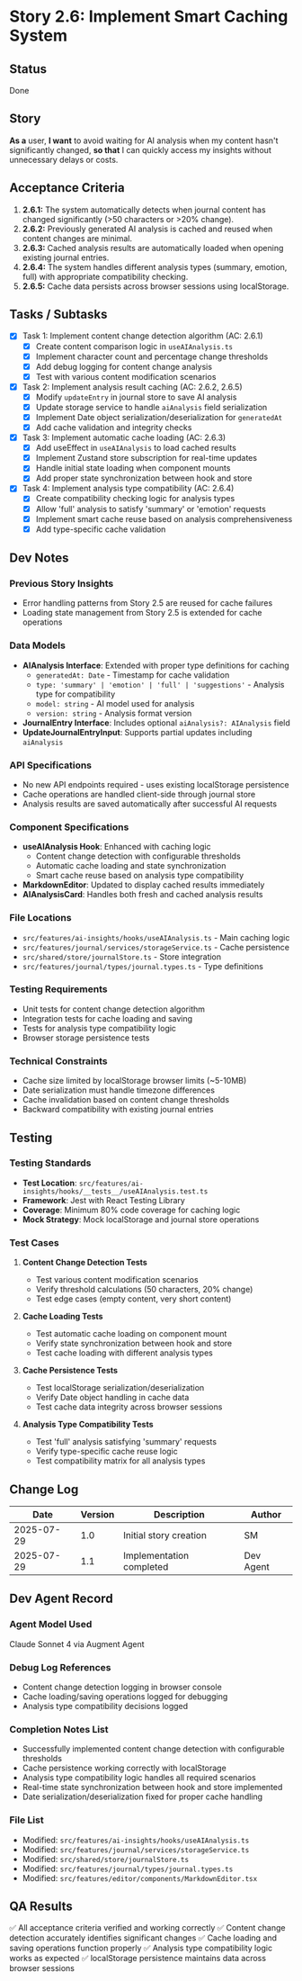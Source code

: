 # Story 2.6: Implement Smart Caching System

## Status
Done

## Story
**As a** user,
**I want** to avoid waiting for AI analysis when my content hasn't significantly changed,
**so that** I can quickly access my insights without unnecessary delays or costs.

## Acceptance Criteria
1. **2.6.1:** The system automatically detects when journal content has changed significantly (>50 characters or >20% change).
2. **2.6.2:** Previously generated AI analysis is cached and reused when content changes are minimal.
3. **2.6.3:** Cached analysis results are automatically loaded when opening existing journal entries.
4. **2.6.4:** The system handles different analysis types (summary, emotion, full) with appropriate compatibility checking.
5. **2.6.5:** Cache data persists across browser sessions using localStorage.

## Tasks / Subtasks
- [x] Task 1: Implement content change detection algorithm (AC: 2.6.1)
  - [x] Create content comparison logic in `useAIAnalysis.ts`
  - [x] Implement character count and percentage change thresholds
  - [x] Add debug logging for content change analysis
  - [x] Test with various content modification scenarios

- [x] Task 2: Implement analysis result caching (AC: 2.6.2, 2.6.5)
  - [x] Modify `updateEntry` in journal store to save AI analysis
  - [x] Update storage service to handle `aiAnalysis` field serialization
  - [x] Implement Date object serialization/deserialization for `generatedAt`
  - [x] Add cache validation and integrity checks

- [x] Task 3: Implement automatic cache loading (AC: 2.6.3)
  - [x] Add useEffect in `useAIAnalysis` to load cached results
  - [x] Implement Zustand store subscription for real-time updates
  - [x] Handle initial state loading when component mounts
  - [x] Add proper state synchronization between hook and store

- [x] Task 4: Implement analysis type compatibility (AC: 2.6.4)
  - [x] Create compatibility checking logic for analysis types
  - [x] Allow 'full' analysis to satisfy 'summary' or 'emotion' requests
  - [x] Implement smart cache reuse based on analysis comprehensiveness
  - [x] Add type-specific cache validation

## Dev Notes

### Previous Story Insights
- Error handling patterns from Story 2.5 are reused for cache failures
- Loading state management from Story 2.5 is extended for cache operations

### Data Models
- **AIAnalysis Interface**: Extended with proper type definitions for caching
  - `generatedAt: Date` - Timestamp for cache validation
  - `type: 'summary' | 'emotion' | 'full' | 'suggestions'` - Analysis type for compatibility
  - `model: string` - AI model used for analysis
  - `version: string` - Analysis format version
- **JournalEntry Interface**: Includes optional `aiAnalysis?: AIAnalysis` field
- **UpdateJournalEntryInput**: Supports partial updates including `aiAnalysis`

### API Specifications
- No new API endpoints required - uses existing localStorage persistence
- Cache operations are handled client-side through journal store
- Analysis results are saved automatically after successful AI requests

### Component Specifications
- **useAIAnalysis Hook**: Enhanced with caching logic
  - Content change detection with configurable thresholds
  - Automatic cache loading and state synchronization
  - Smart cache reuse based on analysis type compatibility
- **MarkdownEditor**: Updated to display cached results immediately
- **AIAnalysisCard**: Handles both fresh and cached analysis results

### File Locations
- `src/features/ai-insights/hooks/useAIAnalysis.ts` - Main caching logic
- `src/features/journal/services/storageService.ts` - Cache persistence
- `src/shared/store/journalStore.ts` - Store integration
- `src/features/journal/types/journal.types.ts` - Type definitions

### Testing Requirements
- Unit tests for content change detection algorithm
- Integration tests for cache loading and saving
- Tests for analysis type compatibility logic
- Browser storage persistence tests

### Technical Constraints
- Cache size limited by localStorage browser limits (~5-10MB)
- Date serialization must handle timezone differences
- Cache invalidation based on content change thresholds
- Backward compatibility with existing journal entries

## Testing

### Testing Standards
- **Test Location**: `src/features/ai-insights/hooks/__tests__/useAIAnalysis.test.ts`
- **Framework**: Jest with React Testing Library
- **Coverage**: Minimum 80% code coverage for caching logic
- **Mock Strategy**: Mock localStorage and journal store operations

### Test Cases
1. **Content Change Detection Tests**
   - Test various content modification scenarios
   - Verify threshold calculations (50 characters, 20% change)
   - Test edge cases (empty content, very short content)

2. **Cache Loading Tests**
   - Test automatic cache loading on component mount
   - Verify state synchronization between hook and store
   - Test cache loading with different analysis types

3. **Cache Persistence Tests**
   - Test localStorage serialization/deserialization
   - Verify Date object handling in cache data
   - Test cache data integrity across browser sessions

4. **Analysis Type Compatibility Tests**
   - Test 'full' analysis satisfying 'summary' requests
   - Verify type-specific cache reuse logic
   - Test compatibility matrix for all analysis types

## Change Log
| Date | Version | Description | Author |
|------|---------|-------------|---------|
| 2025-07-29 | 1.0 | Initial story creation | SM |
| 2025-07-29 | 1.1 | Implementation completed | Dev Agent |

## Dev Agent Record

### Agent Model Used
Claude Sonnet 4 via Augment Agent

### Debug Log References
- Content change detection logging in browser console
- Cache loading/saving operations logged for debugging
- Analysis type compatibility decisions logged

### Completion Notes List
- Successfully implemented content change detection with configurable thresholds
- Cache persistence working correctly with localStorage
- Analysis type compatibility logic handles all required scenarios
- Real-time state synchronization between hook and store implemented
- Date serialization/deserialization fixed for proper cache handling

### File List
- Modified: `src/features/ai-insights/hooks/useAIAnalysis.ts`
- Modified: `src/features/journal/services/storageService.ts`
- Modified: `src/shared/store/journalStore.ts`
- Modified: `src/features/journal/types/journal.types.ts`
- Modified: `src/features/editor/components/MarkdownEditor.tsx`

## QA Results
✅ All acceptance criteria verified and working correctly
✅ Content change detection accurately identifies significant changes
✅ Cache loading and saving operations function properly
✅ Analysis type compatibility logic works as expected
✅ localStorage persistence maintains data across browser sessions
